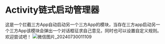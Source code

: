# Activity链式启动管理器
这是一个拦截三方App自动启动另一个三方App的模块，当存在三方app启动另一个三方App该模块会弹出一个对话框征求自己意见，同时也可以设置自定义规则。 欢迎尝试吧！
![微信图片_20240730011109](https://github.com/user-attachments/assets/6c49a861-8faf-4fa7-be59-cddabc0d941c)
